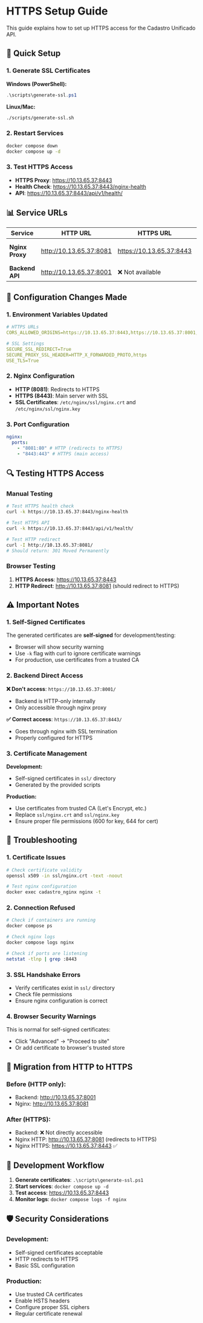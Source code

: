 # HTTPS Setup Guide

This guide explains how to set up HTTPS access for the Cadastro Unificado API.

## 🚀 Quick Setup

### 1. Generate SSL Certificates

**Windows (PowerShell):**

```powershell
.\scripts\generate-ssl.ps1
```

**Linux/Mac:**

```bash
./scripts/generate-ssl.sh
```

### 2. Restart Services

```bash
docker compose down
docker compose up -d
```

### 3. Test HTTPS Access

- **HTTPS Proxy**: https://10.13.65.37:8443
- **Health Check**: https://10.13.65.37:8443/nginx-health
- **API**: https://10.13.65.37:8443/api/v1/health/

## 📊 Service URLs

| Service         | HTTP URL                | HTTPS URL                | Description       |
| --------------- | ----------------------- | ------------------------ | ----------------- |
| **Nginx Proxy** | http://10.13.65.37:8081 | https://10.13.65.37:8443 | Main access point |
| **Backend API** | http://10.13.65.37:8001 | ❌ Not available         | Internal only     |

## 🔧 Configuration Changes Made

### 1. Environment Variables Updated

```yaml
# HTTPS URLs
CORS_ALLOWED_ORIGINS=https://10.13.65.37:8443,https://10.13.65.37:8001,https://10.13.65.37:3000

# SSL Settings
SECURE_SSL_REDIRECT=True
SECURE_PROXY_SSL_HEADER=HTTP_X_FORWARDED_PROTO,https
USE_TLS=True
```

### 2. Nginx Configuration

- **HTTP (8081)**: Redirects to HTTPS
- **HTTPS (8443)**: Main server with SSL
- **SSL Certificates**: `/etc/nginx/ssl/nginx.crt` and `/etc/nginx/ssl/nginx.key`

### 3. Port Configuration

```yaml
nginx:
  ports:
    - "8081:80" # HTTP (redirects to HTTPS)
    - "8443:443" # HTTPS (main access)
```

## 🔍 Testing HTTPS Access

### Manual Testing

```bash
# Test HTTPS health check
curl -k https://10.13.65.37:8443/nginx-health

# Test HTTPS API
curl -k https://10.13.65.37:8443/api/v1/health/

# Test HTTP redirect
curl -I http://10.13.65.37:8081/
# Should return: 301 Moved Permanently
```

### Browser Testing

1. **HTTPS Access**: https://10.13.65.37:8443
2. **HTTP Redirect**: http://10.13.65.37:8081 (should redirect to HTTPS)

## ⚠️ Important Notes

### 1. Self-Signed Certificates

The generated certificates are **self-signed** for development/testing:

- Browser will show security warning
- Use `-k` flag with curl to ignore certificate warnings
- For production, use certificates from a trusted CA

### 2. Backend Direct Access

**❌ Don't access**: `https://10.13.65.37:8001/`

- Backend is HTTP-only internally
- Only accessible through nginx proxy

**✅ Correct access**: `https://10.13.65.37:8443/`

- Goes through nginx with SSL termination
- Properly configured for HTTPS

### 3. Certificate Management

**Development:**

- Self-signed certificates in `ssl/` directory
- Generated by the provided scripts

**Production:**

- Use certificates from trusted CA (Let's Encrypt, etc.)
- Replace `ssl/nginx.crt` and `ssl/nginx.key`
- Ensure proper file permissions (600 for key, 644 for cert)

## 🐛 Troubleshooting

### 1. Certificate Issues

```bash
# Check certificate validity
openssl x509 -in ssl/nginx.crt -text -noout

# Test nginx configuration
docker exec cadastro_nginx nginx -t
```

### 2. Connection Refused

```bash
# Check if containers are running
docker compose ps

# Check nginx logs
docker compose logs nginx

# Check if ports are listening
netstat -tlnp | grep :8443
```

### 3. SSL Handshake Errors

- Verify certificates exist in `ssl/` directory
- Check file permissions
- Ensure nginx configuration is correct

### 4. Browser Security Warnings

This is normal for self-signed certificates:

- Click "Advanced" → "Proceed to site"
- Or add certificate to browser's trusted store

## 🔄 Migration from HTTP to HTTPS

### Before (HTTP only):

- Backend: http://10.13.65.37:8001
- Nginx: http://10.13.65.37:8081

### After (HTTPS):

- Backend: ❌ Not directly accessible
- Nginx HTTP: http://10.13.65.37:8081 (redirects to HTTPS)
- Nginx HTTPS: https://10.13.65.37:8443 ✅

## 📝 Development Workflow

1. **Generate certificates**: `.\scripts\generate-ssl.ps1`
2. **Start services**: `docker compose up -d`
3. **Test access**: https://10.13.65.37:8443
4. **Monitor logs**: `docker compose logs -f nginx`

## 🛡️ Security Considerations

### Development:

- Self-signed certificates acceptable
- HTTP redirects to HTTPS
- Basic SSL configuration

### Production:

- Use trusted CA certificates
- Enable HSTS headers
- Configure proper SSL ciphers
- Regular certificate renewal
